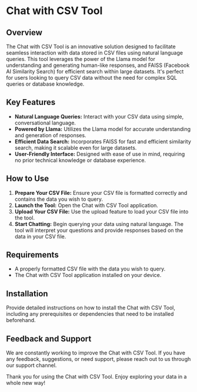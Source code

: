# Chat with CSV Tool 

## Overview

The Chat with CSV Tool is an innovative solution designed to facilitate seamless interaction with data stored in CSV files using natural language queries. This tool leverages the power of the Llama model for understanding and generating human-like responses, and FAISS (Facebook AI Similarity Search) for efficient search within large datasets. It's perfect for users looking to query CSV data without the need for complex SQL queries or database knowledge.

## Key Features

- **Natural Language Queries:** Interact with your CSV data using simple, conversational language.
- **Powered by Llama:** Utilizes the Llama model for accurate understanding and generation of responses.
- **Efficient Data Search:** Incorporates FAISS for fast and efficient similarity search, making it scalable even for large datasets.
- **User-Friendly Interface:** Designed with ease of use in mind, requiring no prior technical knowledge or database experience.

## How to Use

1. **Prepare Your CSV File:** Ensure your CSV file is formatted correctly and contains the data you wish to query.
2. **Launch the Tool:** Open the Chat with CSV Tool application.
3. **Upload Your CSV File:** Use the upload feature to load your CSV file into the tool.
4. **Start Chatting:** Begin querying your data using natural language. The tool will interpret your questions and provide responses based on the data in your CSV file.

## Requirements

- A properly formatted CSV file with the data you wish to query.
- The Chat with CSV Tool application installed on your device.

## Installation

Provide detailed instructions on how to install the Chat with CSV Tool, including any prerequisites or dependencies that need to be installed beforehand.

## Feedback and Support

We are constantly working to improve the Chat with CSV Tool. If you have any feedback, suggestions, or need support, please reach out to us through our support channel.

Thank you for using the Chat with CSV Tool. Enjoy exploring your data in a whole new way!
